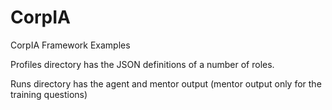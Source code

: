 # CorpIA
 CorpIA Framework Examples
 
 Profiles directory has the JSON definitions of a number of roles.
 
 Runs directory has the agent and mentor output (mentor output only for the training questions)
